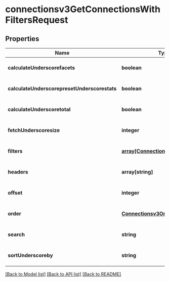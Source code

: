 # connectionsv3GetConnectionsWithFiltersRequest

## Properties
Name | Type | Description | Notes
------------ | ------------- | ------------- | -------------
**calculateUnderscorefacets** | **boolean** |  | [optional] [default to null]
**calculateUnderscorepresetUnderscorestats** | **boolean** |  | [optional] [default to null]
**calculateUnderscoretotal** | **boolean** |  | [optional] [default to null]
**fetchUnderscoresize** | **integer** |  | [optional] [default to null]
**filters** | [**array[Connectionsv3HeaderFilter]**](Connectionsv3HeaderFilter.md) |  | [optional] [default to null]
**headers** | **array[string]** |  | [optional] [default to null]
**offset** | **integer** |  | [optional] [default to null]
**order** | [**Connectionsv3OrderType**](Connectionsv3OrderType.md) |  | [optional] [default to null]
**search** | **string** |  | [optional] [default to null]
**sortUnderscoreby** | **string** |  | [optional] [default to null]

[[Back to Model list]](../README.md#documentation-for-models) [[Back to API list]](../README.md#documentation-for-api-endpoints) [[Back to README]](../README.md)


